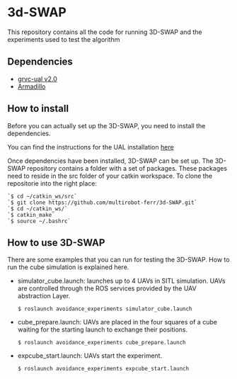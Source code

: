 # 3d-SWAP

This repository contains all the code for running 3D-SWAP and the experiments used to test the algorithm

## Dependencies

 * [grvc-ual v2.0](https://github.com/grvcTeam/grvc-ual)
 * [Armadillo](http://arma.sourceforge.net/download.html)


## How to install

Before you can actually set up the 3D-SWAP, you need to install the dependencies.

You can find the instructions for the UAL installation [here](https://github.com/grvcTeam/grvc-ual/wiki/How-to-build-and-install-grvc-ual)

Once dependencies have been installed, 3D-SWAP can be set up. The 3D-SWAP repository contains a folder with a set of packages. These packages need to reside in the src folder of your catkin workspace. To clone the repositorie into the right place:
       
    `$ cd ~/catkin_ws/src`
    `$ git clone https://github.com/multirobot-ferr/3d-SWAP.git`
    `$ cd ~/catkin_ws/`
    `$ catkin_make`
    `$ source ~/.bashrc`


## How to use 3D-SWAP ##

There are some examples that you can run for testing the 3D-SWAP. How to run the cube simulation is explained here.

 * simulator_cube.launch: launches up to 4 UAVs in SITL simulation. UAVs are controlled through the ROS services provided by the UAV abstraction Layer.

    `$ roslaunch avoidance_experiments simulator_cube.launch`   

 * cube_prepare.launch: UAVs are placed in the four squares of a cube waiting for the starting launch to exchange their positions. 

    `$ roslaunch avoidance_experiments cube_prepare.launch`

 * expcube_start.launch: UAVs start the experiment.

     `$ roslaunch avoidance_experiments expcube_start.launch`
